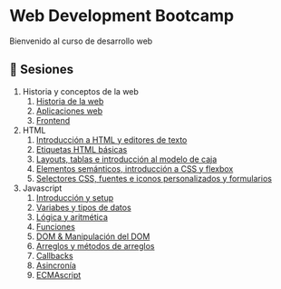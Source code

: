 # Web Development Bootcamp

Bienvenido al curso de desarrollo web

## :bookmark_tabs: Sesiones
1. Historia y conceptos de la web
    1. [Historia de la web](pre-curso/modulo_1/sesion_1.1)
    2. [Aplicaciones web](pre-curso/modulo_1/sesion_1.2)
    3. [Frontend](pre-curso/modulo_1/sesion_1.3)
2. HTML  
    1. [Introducción a HTML y editores de texto](pre-curso/modulo_2/sesion_2.1.1)
    1. [Etiquetas HTML básicas](pre-curso/modulo_2/sesion_2.1.2)
    1. [Layouts, tablas e introducción al modelo de caja](pre-curso/modulo_2/sesion_2.1.3)
    1. [Elementos semánticos, introducción a CSS y flexbox](pre-curso/modulo_2/sesion_2.1.4)
    1. [Selectores CSS, fuentes e iconos personalizados y formularios](pre-curso/modulo_2/sesion_2.1.5)
3. Javascript
    1. [Introducción y setup](pre-curso/modulo_3/sesion_3.1)
    2. [Variabes y tipos de datos](pre-curso/modulo_3/sesion_3.2)
    3. [Lógica y aritmética](pre-curso/modulo_3/sesion_3.3)
    3. [Funciones](pre-curso/modulo_3/sesion_3.4)
    3. [DOM & Manipulación del DOM](pre-curso/modulo_3/sesion_3.5)
    3. [Arreglos y métodos de arreglos](pre-curso/modulo_3/sesion_3.6)
    3. [Callbacks](pre-curso/modulo_3/sesion_3.7)
    3. [Asincronía](pre-curso/modulo_3/sesion_3.8)
    3. [ECMAscript](pre-curso/modulo_3/sesion_3.9)
